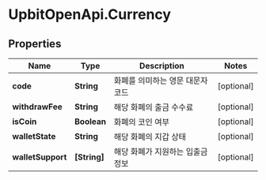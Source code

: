 # UpbitOpenApi.Currency

## Properties
Name | Type | Description | Notes
------------ | ------------- | ------------- | -------------
**code** | **String** | 화폐를 의미하는 영문 대문자 코드 | [optional] 
**withdrawFee** | **String** | 해당 화폐의 출금 수수료 | [optional] 
**isCoin** | **Boolean** | 화폐의 코인 여부 | [optional] 
**walletState** | **String** | 해당 화폐의 지갑 상태 | [optional] 
**walletSupport** | **[String]** | 해당 화폐가 지원하는 입출금 정보 | [optional] 


